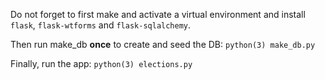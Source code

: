 Do not forget to first make and activate a virtual environment and install ``flask``, ``flask-wtforms`` and ``flask-sqlalchemy``.

Then run make_db **once** to create and seed the DB: ``python(3) make_db.py``

Finally, run the app: ``python(3) elections.py``